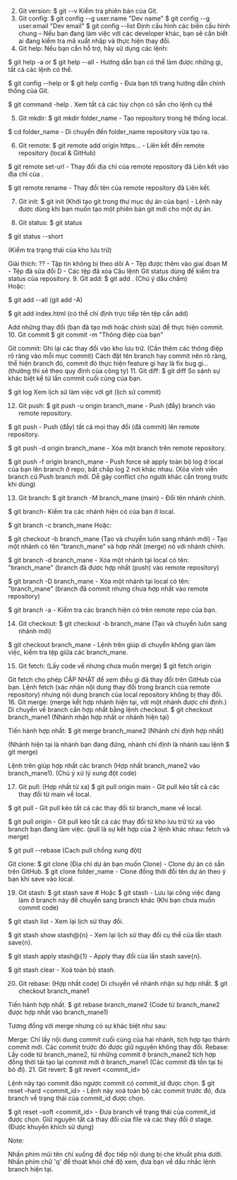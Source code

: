 2. Git version:
  $ git --v
Kiểm tra phiên bản của Git.
3. Git config:
   $ git config --g user.name "Dev name"
   $ git config --g user.email "Dev email"
   $ git config --list
Định cấu hình các biến cấu hình chung – Nếu bạn đang làm việc với các developer khác, bạn sẽ cần biết ai đang kiểm tra mã xuất nhập và thực hiện thay đổi.
4. Git help:
Nếu bạn cần hỗ trợ, hãy sử dụng các lệnh:

$ git help -a or $ git help --all - Hướng dẫn bạn có thể làm được những gì, tất cả các lệnh có thể.

$ git config --help or $ git help config - Đưa bạn tới trang hướng dẫn chính thống của Git.

$ git command -help . Xem tất cả các tùy chọn có sẵn cho lệnh cụ thể

5. Git mkdir:
$ git mkdir folder_name  - Tạo repository trong hệ thống local.

 $ cd folder_name - Di chuyển đến folder_name repository vừa tạo ra.

6. Git remote:
$ git remote add origin https... <url> - Liên kết đến remote repository (local & GitHub)

$ git remote set-url <name> <new url> - Thay đổi địa chỉ của remote repository đã Liên kết vào địa chỉ của <new url>.

$ git remote rename <old> <new> - Thay đổi tên của remote repository đã Liên kết.

7. Git init:
$ git init (Khởi tạo git trong thư mục dự án của bạn) - Lệnh này được dùng khi bạn muốn tạo một phiên bản git mới cho một dự án.

8. Git status:
$ git status

$ git status --short 

(Kiểm tra trạng thái của kho lưu trữ)

Giải thích:
        ?? - Tập tin không bị theo dõi
        A - Tệp được thêm vào giai đoạn
        M - Tệp đã sửa đổi
        D - Các tệp đã xóa
Câu lệnh Git status dùng để kiểm tra status của repository.
9. Git add:
  $ git add .   (Chú ý dấu chấm)    
Hoặc:

$ git add --all  (git add -A)

$ git add index.html (có thể chỉ định trực tiếp tên tệp cần add)

Add những thay đổi (bạn đã tạo mới hoặc chỉnh sửa) để thực hiện commit.
10. Git commit
$ git commit -m "Thông điệp của bạn"

Git commit: Ghi lại các thay đổi vào kho lưu trữ. (Cần thêm các thông điệp rõ ràng vào mỗi mục commit)
Cách đặt tên branch hay commit nên rõ ràng, thể hiện branch đó, commit đó thực hiện feature gì hay là fix bug gì... (thường thì sẽ theo quy định của công ty)
11. Git diff:
$ git diff So sánh sự khác biệt kể từ lần commit cuối cùng của bạn.

$ git log Xem lịch sử làm việc với git (lịch sử commit)

12. Git push:
$ git push -u origin branch_mane - Push (đẩy) branch vào remote repository.

$ git push - Push (đẩy) tất cả mọi thay đổi (đã commit) lên remote repository.

$ git push -d origin branch_mane - Xóa một branch trên remote repository.

$ git push -f origin branch_mane - Push force sẽ apply toàn bộ log ở local của bạn lên branch ở repo, bất chấp log 2 nơi khác nhau. (Xóa vĩnh viễn branch cũ Push branch mới. Dễ gây conflict cho người khác cẩn trọng trước khi dùng)

13. Git branch:
$ git branch -M branch_mane (main) - Đổi tên nhánh chính.

$ git branch- Kiểm tra các nhánh hiện có của bạn ở local.

$ git branch -c branch_mane Hoặc:

$ git checkout -b branch_mane (Tạo và chuyển luôn sang nhánh mới) - Tạo một nhánh có tên “branch_mane” và hợp nhất (merge) nó với nhánh chính.

$ git branch -d branch_mane - Xóa một nhánh tại local có tên: "branch_mane" (branch đã được hợp nhất (push) vào remote repository)

$ git branch -D branch_mane - Xóa một nhánh tại local có tên: "branch_mane" (branch đã commit nhưng chưa hợp nhất vào remote repository)

$ git branch -a - Kiểm tra các branch hiện có trên remote repo của bạn.

14. Git checkout:
$ git checkout -b branch_mane (Tạo và chuyển luôn sang nhánh mới)

$ git checkout branch_mane - Lệnh trên giúp di chuyển không gian làm việc, kiểm tra tệp giữa các branch_mane.

15. Git fetch: (Lấy code về nhưng chưa muốn merge)
$ git fetch origin

Git fetch cho phép CẬP NHẬT để xem điều gì đã thay đổi trên GitHub của bạn.
Lệnh fetch (xác nhận nội dung thay đổi trong branch của remote repository) nhưng nội dung branch của local repository không bị thay đổi.
16. Git merge: (merge kết hợp nhánh hiện tại, với một nhánh được chỉ định.)
Di chuyển về branch cần hợp nhất bằng lệnh checkout.
$ git checkout branch_mane1 (Nhánh nhận hợp nhất or nhánh hiện tại)

Tiến hành hợp nhất:
$ git merge branch_mane2 (Nhánh chỉ định hợp nhất)

(Nhánh hiện tại là nhánh bạn đang đứng, nhánh chỉ định là nhánh sau lệnh $ git merge)

Lệnh trên giúp hợp nhất các branch (Hợp nhất branch_mane2 vào branch_mane1). (Chú ý xử lý xung đột code)

17. Git pull: (Hợp nhất từ xa)
$ git pull origin main - Git pull kéo tất cả các thay đổi từ main về local.

$ git pull - Git pull kéo tất cả các thay đổi từ branch_mane về local.

$ git pull origin - Git pull kéo tất cả các thay đổi từ kho lưu trữ từ xa vào branch bạn đang làm việc. (pull là sự kết hợp của 2 lệnh khác nhau: fetch và merge)

$ git pull --rebase (Cach pull chống xung đột)

Git clone:
$ git clone <url>  (Địa chỉ dự án bạn muốn Clone) - Clone dự án có sẵn trên GitHub. $ git clone <url> folder_name - Clone đồng thời đổi tên dự án theo ý bạn khi save vào local.

19. Git stash:
$ git stash save # Hoặc $ git stash - Lưu lại công việc đang làm ở branch này để chuyển sang branch khác (Khi bạn chưa muốn commit code)

$ git stash list - Xem lại lịch sử thay đổi.

$ git stash show stash@{n} - Xem lại lịch sử thay đổi cụ thể của lần stash save{n}.

$ git stash apply stash@{1} - Apply thay đổi của lần stash save{n}.

$ git stash clear - Xoá toàn bộ stash.

20. Git rebase: (Hợp nhất code)
Di chuyển về nhánh nhận sự hợp nhất.
$ git checkout branch_mane1

Tiến hành hợp nhất.
$ git rebase branch_mane2 (Code từ branch_mane2 được hợp nhất vào branch_mane1)

Tương đồng với merge nhưng có sự khác biệt như sau:

Merge: Chỉ lấy nội dung commit cuối cùng của hai nhánh, tích hợp tạo thành commit mới. Các commit trước đó được giữ nguyên không thay đổi.
Rebase: Lấy code từ branch_mane2, từ những commit ở branch_mane2 tích hợp đồng thời tái tạo lại commit mới ở branch_mane1 (Các commit đã tồn tại bị bỏ đi).
21. Git revert:
$ git revert <commit_id>

Lệnh này tạo commit đảo ngược commit có commit_id được chọn.
$ git reset –hard <commit_id> - Lệnh này xoá toàn bộ các commit trước đó, đưa branch về trạng thái của commit_id được chọn.

$ git reset –soft <commit_id> - Đưa branch về trạng thái của commit_id được chọn. Giữ nguyên tất cả thay đổi của file và các thay đổi ở stage. (Được khuyến khích sử dụng)

Note:

Nhấn phím mũi tên chỉ xuống để đọc tiếp nội dung bị che khuất phía dưới.
Nhấn phím chữ 'q' để thoát khỏi chế độ xem, đưa bạn về dấu nhắc lệnh branch hiện tại.
